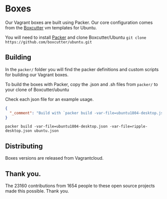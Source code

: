 # Boxes

Our Vagrant boxes are built using Packer. Our core configuration comes from the [Boxcutter](https://github.com/boxcutter/ubuntu) vm templates for Ubuntu.

You will need to install [Packer](https://www.packer.io/) and clone Boxcutter/Ubuntu `git clone https://github.com/boxcutter/ubuntu.git`

## Building

In the `packer/` folder you will find the packer definitions and custom scripts for building our Vagrant boxes.

To build the boxes with Packer, copy the .json and .sh files from `packer/` to your clone of Boxcutter/ubuntu

Check each json file for an example usage.

```json
{
  "_comment": "Build with `packer build -var-file=ubuntu1804-desktop.json -var-file=ripple-desktop.json ubuntu.json`",
}
```

    packer build -var-file=ubuntu1804-desktop.json -var-file=ripple-desktop.json ubuntu.json

## Distributing

Boxes versions are released from Vagrantcloud.

## Thank you.

The 23160 contributions from 1654 people to these open source projects made this possible. Thank you.
